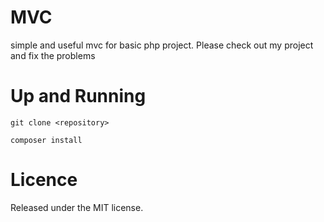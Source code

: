 # MVC
simple and useful mvc for basic php project. 
Please check out my project and fix the problems

# Up and Running
`git clone <repository>`

`composer install`

# Licence
Released under the MIT license.
